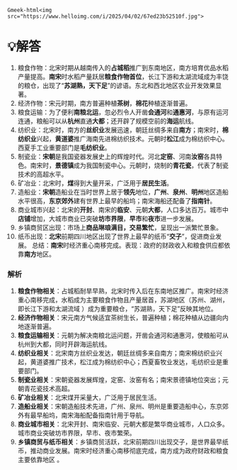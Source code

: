 `Gmeek-html<img src="https://www.helloimg.com/i/2025/04/02/67ed23b52510f.jpg">`

# 💡解答
1. 粮食作物：北宋时期从越南传入的**占城稻**推广到东南地区，南方培育优品水稻产量提高。**南宋**时水稻产量跃居**粮食作物首位**，长江下游和太湖流域成为丰饶的粮仓，出现了“**苏湖熟，天下足**”的谚语。东北和西北地区农业开发效果显著。
2. 经济作物：宋元时期，南方普遍种植**茶树**，**棉花**种植逐渐普遍。
3. 粮食运输：为了便利**南粮北运**，忽必烈令人开凿**会通河**和**通惠河**，与原有运河连通，粮船可以从**杭州**直通**大都**；还开辟了规模空前的**海运**航线。
1. 纺织业：北宋时，南方的**丝织业**发展迅速，朝廷丝绸多来自**南方**；南宋时，**棉纺织业**兴起，**黄道婆**推广海南先进棉纺织技术。元朝时**松江**成为棉纺织中心。西夏手工业重要部门是**毛纺织业**。
2. 制瓷业：**宋朝**是我国瓷器发展史上的辉煌时代。河北**定窑**、河南**汝窑**各具特色。南宋时，**景德镇**成为我国制瓷中心。元朝时，烧制的**青花瓷**，代表了制瓷技术的高超水平。
3. 矿冶业：北宋时，**煤**得到大量开采，广泛用于**居民生活**。
4. 造船业：**宋朝**造船业在当时世界上居于**领先**地位，**广州**、**泉州**、**明州**地区造船水平很高，**东京郊外**建有世界上最早的船坞；南宋海船还配备了**指南针**。
1. 商业城市兴起：北宋的**开封**、南宋的**临安**、元朝**大都**，人口多达百万。城市中**店铺**增加，大城市商业已突破**坊市界限**，**早市**和**夜市**进一步发展。
2. 乡镇商贸区出现：市场上**商品琳琅满目，交易繁忙**，呈现出一派繁忙景象。
4. 纸币出现：**北宋**前期四川地区出现了世界上最早的纸币“**交子**”，促进商业发展。
总结：**南宋**时经济重心南移完成。表现：政府的财政收入和粮食供应都依靠**南方**地区。

### 解析
1. **粮食作物相关**：占城稻耐旱早熟，北宋时传入后在东南地区推广。南宋时经济重心南移完成，水稻成为主要粮食作物且产量居首，苏湖地区（苏州、湖州，即长江下游和太湖流域 ）成为重要粮仓，“苏湖熟，天下足”反映其地位。
2. **经济作物相关**：宋元南方气候适宜茶树生长，普遍种植；棉花种植从边疆向内地逐渐普遍。
3. **粮食运输相关**：元朝为解决南粮北运问题，开凿会通河和通惠河，使粮船可从杭州到大都，同时开辟海运航线。
4. **纺织业相关**：北宋南方丝织业发达，朝廷丝绸多来自南方；南宋棉纺织业兴起，黄道婆推广技术，松江成为棉纺织中心；西夏畜牧业发达，毛纺织业是重要部门。
5. **制瓷业相关**：宋朝瓷器发展辉煌，定窑、汝窑有名；南宋景德镇地位突出；元朝青花瓷技术高超。
6. **矿冶业相关**：北宋煤开采量大，广泛用于居民生活。
7. **造船业相关**：宋朝造船技术先进，广州、泉州、明州是重要造船中心，东京郊外有最早船坞，南宋海船配备指南针用于导航。
8. **商业城市相关**：北宋开封、南宋临安、元朝大都是繁华商业城市，人口众多。城市商业突破坊市界限，早市、夜市繁荣。
9. **乡镇商贸与纸币相关**：乡镇商贸活跃，北宋前期四川出现交子，是世界最早纸币，推动商业发展。南宋时经济重心南移彻底完成，南方成为政府财政和粮食主要依靠地区 。
